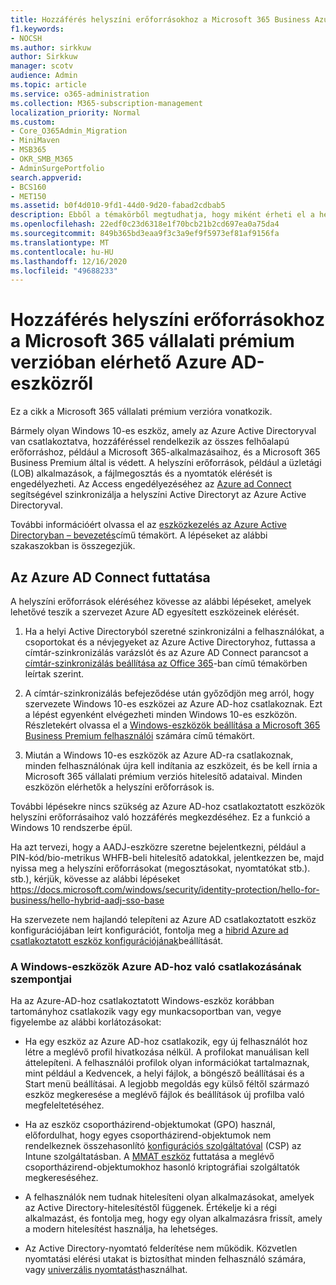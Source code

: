 ```yaml
---
title: Hozzáférés helyszíni erőforrásokhoz a Microsoft 365 Business Azure AD-csatlakoztatott eszközéről
f1.keywords:
- NOCSH
ms.author: sirkkuw
author: Sirkkuw
manager: scotv
audience: Admin
ms.topic: article
ms.service: o365-administration
ms.collection: M365-subscription-management
localization_priority: Normal
ms.custom:
- Core_O365Admin_Migration
- MiniMaven
- MSB365
- OKR_SMB_M365
- AdminSurgePortfolio
search.appverid:
- BCS160
- MET150
ms.assetid: b0f4d010-9fd1-44d0-9d20-fabad2cdbab5
description: Ebből a témakörből megtudhatja, hogy miként érheti el a helyszíni erőforrásokat, például a üzletági alkalmazások, a fájlmegosztás és a nyomtatókat egy Azure Active Directory-kapcsolattal rendelkező Windows 10-es eszközön.
ms.openlocfilehash: 22edf0c23d6318e1f70bcb21b2cd697ea0a75da4
ms.sourcegitcommit: 849b365bd3eaa9f3c3a9ef9f5973ef81af9156fa
ms.translationtype: MT
ms.contentlocale: hu-HU
ms.lasthandoff: 12/16/2020
ms.locfileid: "49688233"
---
```

# <a name="access-on-premises-resources-from-an-azure-ad-joined-device-in-microsoft-365-business-premium"></a>Hozzáférés helyszíni erőforrásokhoz a Microsoft 365 vállalati prémium verzióban elérhető Azure AD-eszközről

Ez a cikk a Microsoft 365 vállalati prémium verzióra vonatkozik.

Bármely olyan Windows 10-es eszköz, amely az Azure Active Directoryval van csatlakoztatva, hozzáféréssel rendelkezik az összes felhőalapú erőforráshoz, például a Microsoft 365-alkalmazásaihoz, és a Microsoft 365 Business Premium által is védett. A helyszíni erőforrások, például a üzletági (LOB) alkalmazások, a fájlmegosztás és a nyomtatók elérését is engedélyezheti. Az Access engedélyezéséhez az [Azure ad Connect](https://docs.microsoft.com/azure/active-directory/connect/active-directory-aadconnect) segítségével szinkronizálja a helyszíni Active Directoryt az Azure Active Directoryval. 

További információért olvassa el az [eszközkezelés az Azure Active Directoryban – bevezetés](https://docs.microsoft.com/azure/active-directory/device-management-introduction)című témakört.
A lépéseket az alábbi szakaszokban is összegezjük.
 
## <a name="run-azure-ad-connect"></a>Az Azure AD Connect futtatása

A helyszíni erőforrások eléréséhez kövesse az alábbi lépéseket, amelyek lehetővé teszik a szervezet Azure AD egyesített eszközeinek elérését.
  
1. Ha a helyi Active Directoryból szeretné szinkronizálni a felhasználókat, a csoportokat és a névjegyeket az Azure Active Directoryhoz, futtassa a címtár-szinkronizálás varázslót és az Azure AD Connect parancsot a [címtár-szinkronizálás beállítása az Office 365](https://docs.microsoft.com/microsoft-365/enterprise/set-up-directory-synchronization)-ban című témakörben leírtak szerint.
    
2. A címtár-szinkronizálás befejeződése után győződjön meg arról, hogy szervezete Windows 10-es eszközei az Azure AD-hoz csatlakoznak. Ezt a lépést egyenként elvégezheti minden Windows 10-es eszközön. Részletekért olvassa el a [Windows-eszközök beállítása a Microsoft 365 Business Premium felhasználói](set-up-windows-devices.md) számára című témakört. 
    
3. Miután a Windows 10-es eszközök az Azure AD-ra csatlakoznak, minden felhasználónak újra kell indítania az eszközeit, és be kell írnia a Microsoft 365 vállalati prémium verziós hitelesítő adataival. Minden eszközön elérhetők a helyszíni erőforrások is.
    
További lépésekre nincs szükség az Azure AD-hoz csatlakoztatott eszközök helyszíni erőforrásaihoz való hozzáférés megkezdéséhez. Ez a funkció a Windows 10 rendszerbe épül. 

Ha azt tervezi, hogy a AADJ-eszközre szeretne bejelentkezni, például a PIN-kód/bio-metrikus WHFB-beli hitelesítő adatokkal, jelentkezzen be, majd nyissa meg a helyszíni erőforrásokat (megosztásokat, nyomtatókat stb.). stb.), kérjük, kövesse az alábbi lépéseket https://docs.microsoft.com/windows/security/identity-protection/hello-for-business/hello-hybrid-aadj-sso-base
  
Ha szervezete nem hajlandó telepíteni az Azure AD csatlakoztatott eszköz konfigurációjában leírt konfigurációt, fontolja meg a [hibrid Azure ad csatlakoztatott eszköz konfigurációjának](manage-windows-devices.md)beállítását.
  
### <a name="considerations-when-you-join-windows-devices-to-azure-ad"></a>A Windows-eszközök Azure AD-hoz való csatlakozásának szempontjai

Ha az Azure-AD-hoz csatlakoztatott Windows-eszköz korábban tartományhoz csatlakozik vagy egy munkacsoportban van, vegye figyelembe az alábbi korlátozásokat:
  
- Ha egy eszköz az Azure AD-hoz csatlakozik, egy új felhasználót hoz létre a meglévő profil hivatkozása nélkül. A profilokat manuálisan kell áttelepíteni. A felhasználói profilok olyan információkat tartalmaznak, mint például a Kedvencek, a helyi fájlok, a böngésző beállításai és a Start menü beállításai. A legjobb megoldás egy külső féltől származó eszköz megkeresése a meglévő fájlok és beállítások új profilba való megfeleltetéséhez.

- Ha az eszköz csoportházirend-objektumokat (GPO) használ, előfordulhat, hogy egyes csoportházirend-objektumok nem rendelkeznek összehasonlító [konfigurációs szolgáltatóval](https://docs.microsoft.com/windows/configuration/provisioning-packages/how-it-pros-can-use-configuration-service-providers) (CSP) az Intune szolgáltatásban. A [MMAT eszköz](https://www.microsoft.com/download/details.aspx?id=45520) futtatása a meglévő csoportházirend-objektumokhoz hasonló kriptográfiai szolgáltatók megkereséséhez.

- A felhasználók nem tudnak hitelesíteni olyan alkalmazásokat, amelyek az Active Directory-hitelesítéstől függenek. Értékelje ki a régi alkalmazást, és fontolja meg, hogy egy olyan alkalmazásra frissít, amely a modern hitelesítést használja, ha lehetséges.

- Az Active Directory-nyomtató felderítése nem működik. Közvetlen nyomtatási elérési utakat is biztosíthat minden felhasználó számára, vagy [univerzális nyomtatást](https://aka.ms/UPDocs)használhat.
